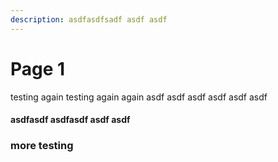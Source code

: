 ```yaml
---
description: asdfasdfsadf asdf asdf
---
```


# Page 1

testing again testing again again asdf asdf  asdf asdf asdf asdf&#x20;

#### asdfasdf asdfasdf  asdf asdf&#x20;

### more testing
